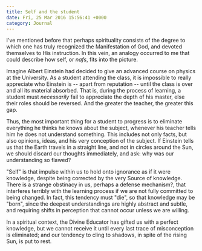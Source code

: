 ```yaml
---
title: Self and the student
date: Fri, 25 Mar 2016 15:56:41 +0000
category: Journal
---
```


I've mentioned before that perhaps spirituality consists of the degree to
which one has truly recognized the Manifestation of God, and devoted
themselves to His instruction. In this vein, an analogy occurred to me that
could describe how self, or *nafs*, fits into the picture.

Imagine Albert Einstein had decided to give an advanced course on physics at
the University. As a student attending the class, it is impossible to really
appreciate who Einstein is -- apart from reputation -- until the class is over
and all its material absorbed. That is, during the process of learning, a
student must *necessarily* fail to appreciate the depth of his master, else
their roles should be reversed. And the greater the teacher, the greater this
gap.

Thus, the most important thing for a student to progress is to eliminate
everything he thinks he knows about the subject, whenever his teacher tells
him he does not understand something. This includes not only facts, but also
opinions, ideas, and his very conception of the subject. If Einstein tells us
that the Earth travels in a straight line, and not in circles around the Sun,
we should discard our thoughts immediately, and ask: why was our understanding
so flawed?

"Self" is that impulse within us to hold onto ignorance as if it were
knowledge, despite being corrected by the very Source of knowledge. There is a
strange obstinacy in us, perhaps a defense mechanism?, that interferes
terribly with the learning process if we are not fully committed to being
changed. In fact, this tendency must "die", so that knowledge may be "born",
since the deepest understandings are highly abstract and subtle, and requiring
shifts in perception that cannot occur unless we are willing.

In a spiritual context, the Divine Educator has gifted us with a perfect
knowledge, but we cannot receive it until every last trace of misconception is
eliminated; and our tendency to cling to shadows, in spite of the rising Sun,
is put to rest.
